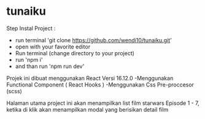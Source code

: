 # tunaiku

Step Instal Project :
  - run terminal 'git clone https://github.com/wendi10/tunaiku.git' 
  - open with your favorite editor
  - Run terminal (change directory to your project)
  - run 'npm i'
  - and than run 'npm run dev'
  
 Projek ini dibuat menggunakan React Versi 16.12.0
  -Menggunakan Functional Component ( React Hooks )
  -Menggunakan Css Pre-proccesor (scss)
  
 Halaman utama project ini akan menampilkan list film starwars Episode 1 - 7, ketika di klik akan menampilkan modal yang   berisikan detail film
